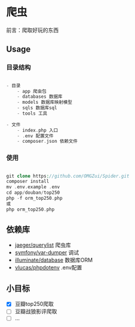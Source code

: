 # 爬虫

前言：爬取好玩的东西

## Usage

### 目录结构

```php

- 目录
    - app 爬虫包
    - databases 数据库
    - models 数据库映射模型
    - sqls 数据库sql
    - tools 工具
    
- 文件
    - index.php 入口
    - .env 配置文件
    - composer.json 依赖文件

```

### 使用

```php

git clone https://github.com/OMGZui/Spider.git
composer install
mv .env.example .env
cd app/douban/top250
php -f orm_top250.php
或
php orm_top250.php

```

## 依赖库

- [jaeger/querylist][1] 爬虫库
- [symfony/var-dumper][2] 调试
- [illuminate/database][3] 数据库ORM
- [vlucas/phpdotenv][4] .env配置

## 小目标

- [x] 豆瓣top250爬取
- [ ] 豆瓣战狼影评爬取
- [ ] ...

[1]: https://github.com/jae-jae/QueryList
[2]: https://github.com/symfony/var-dumper
[3]: https://github.com/illuminate/database
[4]: https://github.com/vlucas/phpdotenv
